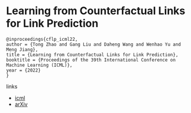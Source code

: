 # Learning from Counterfactual Links for Link Prediction

```
@inproceedings{cflp_icml22,
author = {Tong Zhao and Gang Liu and Daheng Wang and Wenhao Yu and Meng Jiang},
title = {Learning from Counterfactual Links for Link Prediction},
booktitle = {Proceedings of the 39th International Conference on Machine Learning (ICML)},
year = {2022}
}
```

links
- [icml](https://icml.cc/Conferences/2022/Schedule?showEvent=16774)
- [arXiv](https://arxiv.org/abs/2106.02172)
